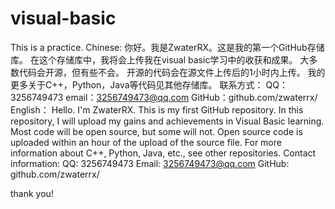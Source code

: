 # visual-basic
This is a practice.
Chinese:
你好。我是ZwaterRX。这是我的第一个GitHub存储库。
在这个存储库中，我将会上传我在visual basic学习中的收获和成果。
大多数代码会开源，但有些不会。
开源的代码会在源文件上传后的1小时内上传。
我的更多关于C++，Python，Java等代码见其他存储库。
联系方式：
        QQ：3256749473
        email：3256749473@qq.com
        GitHub：github.com/zwaterrx/                                               
English：
Hello. I'm ZwaterRX. This is my first GitHub repository.
In this repository, I will upload my gains and achievements in Visual Basic learning.
Most code will be open source, but some will not.
Open source code is uploaded within an hour of the upload of the source file.
For more information about C++, Python, Java, etc., see other repositories.
Contact information:
QQ: 3256749473
Email: 3256749473@qq.com
GitHub: github.com/zwaterrx/

thank you!
